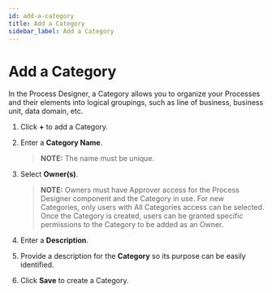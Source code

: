 ```yaml
---
id: add-a-category
title: Add a Category
sidebar_label: Add a Category
---
```

# Add a Category

In the Process Designer, a Category allows you to organize your
Processes and their elements into logical groupings, such as line of
business, business unit, data domain, etc.

1.  Click **+** to add a Category.

2.  Enter a **Category Name**.
    
    >**NOTE:** The name must be unique.

3.  Select **Owner(s)**.
    
    >**NOTE:** Owners must have Approver access for the Process Designer
    component and the Category in use. For new Categories, only users
    with All Categories access can be selected. Once the Category is
    created, users can be granted specific permissions to the Category
    to be added as an Owner.

4.  Enter a **Description**.

5.  Provide a description for the **Category** so its purpose can be
    easily identified.

6.  Click **Save** to create a Category.

